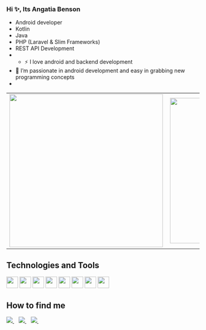 
### Hi ✨, Its Angatia Benson
- Android developer
- Kotlin
- Java
- PHP (Laravel & Slim Frameworks)
- REST API Development
- - :zap: I love android and backend development
- 🌱 I’m passionate in android development and easy in grabbing new programming concepts
-
<!-- - 📫 How to find me: 
  - :office: [LinkedIn](https://www.linkedin.com/in/angatia-benson/)
  -:office: [twitter](https://twitter.com/bensonetia)
  -:Email: angatiabenson1@gmail.com
  -: Phone: +254748355080 -->
 
<!--  
 [![Angatia Benson github stats](https://github-readme-stats.vercel.app/api?username=BantosBen&count_private=true&show_icons=true&theme=radical&hide_rank=false)](https://github.com/anuraghazra/github-readme-stats)
 
 [![Top Langs](https://github-readme-stats.vercel.app/api/top-langs/?username=BantosBen)](https://github.com/anuraghazra/github-readme-stats) -->

<center>
  <table>
    <tr>
        <td><img width="400px" align="left" src="https://github-readme-stats.vercel.app/api?username=BantosBen&count_private=true&show_icons=true&theme=dark&layout=compact" /></td>
        <td><img width="380px" align="left" src="https://github-readme-stats.vercel.app/api/top-langs/?username=BantosBen&hide=html&layout=compact&theme=dark" /></td>      
    </tr>   
  </table>
</center>
<h2 align="left">Technologies and Tools</h2>
<p align="left">
  <img src="https://img.shields.io/badge/Android-3DDC84?style=for-the-badge&logo=android&logoColor=white" height="30"/>
  <img src="https://img.shields.io/badge/Kotlin-0095D5?&style=for-the-badge&logo=kotlin&logoColor=white" height="30"/>
  <img src="https://img.shields.io/badge/Java-ED8B00?style=for-the-badge&logo=java&logoColor=white" height="30"/>
  <img src="https://img.shields.io/badge/Firebase-ffca28?style=for-the-badge&logo=firebase&logoColor=white" height="30"/>
  <img src="https://img.shields.io/badge/PHP-7377AD?style=for-the-badge&logo=php&logoColor=white" height="30"/>
  <img src="https://img.shields.io/badge/Laravel-F72B1D?style=for-the-badge&logo=laravel&logoColor=white" height="30"/>
   <img src="https://img.shields.io/badge/MySQL-DD8A00?style=for-the-badge&logo=mysql&logoColor=white" height="30"/>
  <img src="https://img.shields.io/badge/Git-F05032?style=for-the-badge&logo=git&logoColor=white" height="30"/>
  
 
</p>

<h2 align="left">How to find me</h2>
<a href="https://twitter.com/bensonetia">
    <img src="https://img.shields.io/badge/Twitter-1DA1F2?style=for-the-badge&logo=twitter&logoColor=white" />    
  </a>&nbsp;&nbsp;
 <a href="https://www.linkedin.com/in/angatia-benson/">
    <img src="https://img.shields.io/badge/linkedin-%230077B5.svg?&style=for-the-badge&logo=linkedin&logoColor=white" />
  </a>&nbsp;&nbsp;
  <a href="angatiabenson1@gmail.com">
    <img src="https://img.shields.io/badge/Gmail-D14836?style=for-the-badge&logo=gmail&logoColor=white" />
  </a>&nbsp;&nbsp;
 </p>

